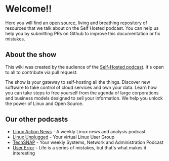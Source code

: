 # Welcome!!

Here you will find an [open source](https://github.com/selfhostedshow/wiki), living and breathing repository of resources that we talk about on the Self Hosted podcast. You can help us help you by submitting PRs on Github to improve this documentation or fix mistakes.

## About the show

This wiki was created by the audience of the [Self-Hosted podcast](https://selfhosted.show). It's open to all to contribute via pull request.

The show is your gateway to self-hosting all the things. Discover new software to take control of cloud services and own your data. Learn how you can take steps to free yourself from the agenda of large corporations and business models designed to sell your information. We help you unlock the power of Linux and Open Source.

## Our other podcasts

* [Linux Action News](https://linuxactionnews.com/) - A weekly Linux news and analysis podcast
* [Linux Unplugged](http://linuxunplugged.com/) - Your virtual Linux User Group
* [TechSNAP](https://techsnap.systems) - Your weekly Systems, Network and Administration Podcast
* [User Error](https://error.show/) - Life is a series of mistakes, but that's what makes it interesting
